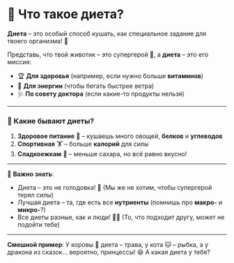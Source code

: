 # 🥗 Что такое **диета**?  

**Диета** – это особый способ кушать, как специальное задание для твоего организма! 🎯  

Представь, что твой животик – это супергерой 🦸, а **диета** – это его миссия:  
- 🏆 **Для здоровья** (например, если нужно больше **витаминов**)  
- 🏃 **Для энергии** (чтобы бегать быстрее ветра)  
- 🩺 **По совету доктора** (если какие-то продукты нельзя)  

---  

### 🌟 Какие бывают диеты?  
1. **Здоровое питание** 🥦 – кушаешь много овощей, **белков** и **углеводов**  
2. **Спортивная** 🏋️ – больше **калорий** для силы  
3. **Сладкоежкам** 🍰 – меньше сахара, но всё равно вкусно!  

---  

📌 **Важно знать**:  
- Диета – это не голодовка! 🚫 (Мы же не хотим, чтобы супергерой терял силы)  
- Лучшая диета – та, где есть все **нутриенты** (помнишь про **макро-** и **микро-**?)  
- Все диеты разные, как и люди! 👧👦 (То, что подходит другу, может не подойти тебе)  

---  

**Смешной пример**:
У коровы 🐄 диета – трава, у кота 🐱 – рыбка, а у дракона из сказок... вероятно, принцессы! 😆 А какая диета у тебя?  
